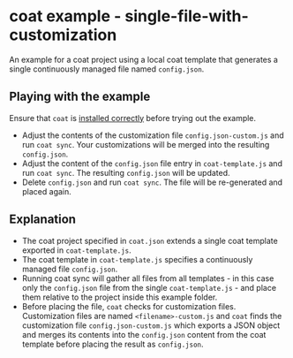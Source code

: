 # coat example - single-file-with-customization

An example for a coat project using a local coat template that generates a single continuously managed file named `config.json`.

## Playing with the example

Ensure that `coat` is [installed correctly](TODO) before trying out the example.

* Adjust the contents of the customization file `config.json-custom.js` and run `coat sync`. Your customizations will be merged into the resulting `config.json`.
* Adjust the content of the `config.json` file entry in `coat-template.js` and run `coat sync`. The resulting `config.json` will be updated.
* Delete `config.json` and run `coat sync`. The file will be re-generated and placed again.

## Explanation

* The coat project specified in `coat.json` extends a single coat template exported in `coat-template.js`.
* The coat template in `coat-template.js` specifies a continuously managed file `config.json`.
* Running coat sync will gather all files from all templates - in this case only the `config.json` file from the single `coat-template.js` - and place them relative to the project inside this example folder.
* Before placing the file, `coat` checks for customization files. Customization files are named `<filename>-custom.js` and `coat` finds the customization file `config.json-custom.js` which exports a JSON object and merges its contents into the `config.json` content from the coat template before placing the result as `config.json`.
